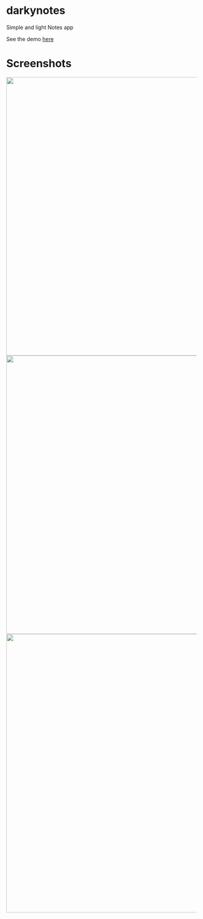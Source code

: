 # darkynotes
Simple and light Notes app

See the demo <a href="https://marshallovski.github.io/darkynotes/">here</a>


# Screenshots
<img src="https://github.com/marshallovski/darkynotes/assets/68496774/24fceaa0-d665-489d-bb8e-8b06b01e3450" style="width: 736px;">
<img src="https://github.com/marshallovski/darkynotes/assets/68496774/ccf5c447-57d3-4b5b-98ce-3dd8dc598fd3" style="width: 736px;">
<img src="https://github.com/marshallovski/darkynotes/assets/68496774/96610b99-1b6c-457e-9007-a9bf8ca57f51" style="width: 736px;">
